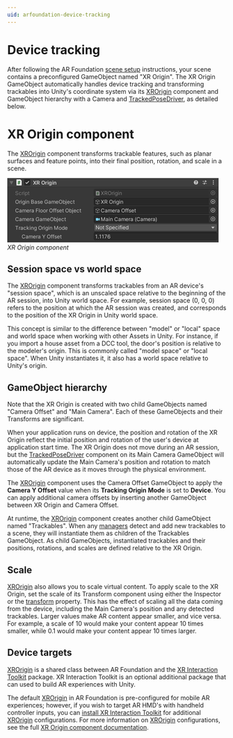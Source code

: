 ```yaml
---
uid: arfoundation-device-tracking
---
```

# Device tracking

After following the AR Foundation [scene setup](xref:arfoundation-scene-setup) instructions, your scene contains a preconfigured GameObject named "XR Origin". The XR Origin GameObject automatically handles device tracking and transforming trackables into Unity's coordinate system via its [XROrigin](xref:Unity.XR.CoreUtils.XROrigin) component and GameObject hierarchy with a Camera and [TrackedPoseDriver](xref:UnityEngine.InputSystem.XR.TrackedPoseDriver), as detailed below.

# XR Origin component

The [XROrigin](xref:Unity.XR.CoreUtils.XROrigin) component transforms trackable features, such as planar surfaces and feature points, into their final position, rotation, and scale in a scene.

![XR Origin component](../images/xr-origin.png)<br/>*XR Origin component*

## Session space vs world space

The [XROrigin](xref:Unity.XR.CoreUtils.XROrigin) component transforms trackables from an AR device's "session space", which is an unscaled space relative to the beginning of the AR session, into Unity world space. For example, session space (0, 0, 0) refers to the position at which the AR session was created, and corresponds to the position of the XR Origin in Unity world space.

This concept is similar to the difference between "model" or "local" space and world space when working with other Assets in Unity. For instance, if you import a house asset from a DCC tool, the door's position is relative to the modeler's origin. This is commonly called "model space" or "local space". When Unity instantiates it, it also has a world space relative to Unity's origin.

## GameObject hierarchy

Note that the XR Origin is created with two child GameObjects named "Camera Offset" and "Main Camera". Each of these GameObjects and their Transforms are significant.

When your application runs on device, the position and rotation of the XR Origin reflect the initial position and rotation of the user's device at application start time. The XR Origin does not move during an AR session, but the [TrackedPoseDriver](xref:UnityEngine.InputSystem.XR.TrackedPoseDriver) component on its Main Camera GameObject will automatically update the Main Camera's position and rotation to match those of the AR device as it moves through the physical environment.

The [XROrigin](xref:Unity.XR.CoreUtils.XROrigin) component uses the Camera Offset GameObject to apply the **Camera Y Offset** value when its **Tracking Origin Mode** is set to **Device**. You can apply additional camera offsets by inserting another GameObject between XR Origin and Camera Offset.

At runtime, the [XROrigin](xref:Unity.XR.CoreUtils.XROrigin) component creates another child GameObject named "Trackables". When any [managers](xref:arfoundation-managers) detect and add new trackables to a scene, they will instantiate them as children of the Trackables GameObject. As child GameObjects, instantiated trackables and their positions, rotations, and scales are defined relative to the XR Origin.

## Scale

[XROrigin](xref:Unity.XR.CoreUtils.XROrigin) also allows you to scale virtual content. To apply scale to the XR Origin, set the scale of its Transform component using either the Inspector or the [transform](xref:UnityEngine.Component.transform) property. This has the effect of scaling all the data coming from the device, including the Main Camera's position and any detected trackables. Larger values make AR content appear smaller, and vice versa. For example, a scale of 10 would make your content appear 10 times smaller, while 0.1 would make your content appear 10 times larger.

## Device targets

[XROrigin](xref:Unity.XR.CoreUtils.XROrigin) is a shared class between AR Foundation and the [XR Interaction Toolkit](https://docs.unity3d.com/Packages/com.unity.xr.interaction.toolkit@2.1/manual/index.html) package. XR Interaction Toolkit is an optional additional package that can used to build AR experiences with Unity.

The default [XROrigin](xref:Unity.XR.CoreUtils.XROrigin) in AR Foundation is pre-configured for mobile AR experiences; however, if you wish to target AR HMD's with handheld controller inputs, you can [install XR Interaction Toolkit](https://docs.unity3d.com/Packages/com.unity.xr.interaction.toolkit@2.1/manual/installation.html) for additional [XROrigin](xref:Unity.XR.CoreUtils.XROrigin) configurations. For more information on [XROrigin](xref:Unity.XR.CoreUtils.XROrigin) configurations, see the full [XR Origin component documentation](https://docs.unity3d.com/Packages/com.unity.xr.core-utils@2.1/manual/xr-origin.html).
